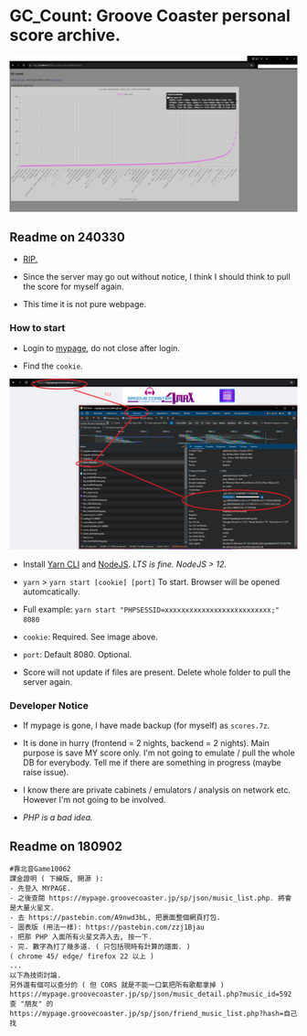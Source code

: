 ﻿# GC_Count: Groove Coaster personal score archive. #

![preview.png](./public/img/preview.png)

## Readme on 240330 ##

- [RIP.](https://groovecoaster.jp/news/18547.html)

- Since the server may go out without notice, I think I should think to pull the score for myself again.

- This time it is not pure webpage.

### How to start ###

- Login to [mypage](https://mypage.groovecoaster.jp/), do not close after login.

- Find the `cookie`.

![pull_score.png](public/img/pull_score.png)

- Install [Yarn CLI](https://classic.yarnpkg.com/lang/en/docs/cli/) and [NodeJS](https://nodejs.org/en). *LTS is fine. NodeJS > 12.*

- `yarn` > `yarn start [cookie] [port]` To start. Browser will be opened automcatically.

- Full example: `yarn start "PHPSESSID=xxxxxxxxxxxxxxxxxxxxxxxxxx;" 8080`

- `cookie`: Required. See image above.

- `port`: Default 8080. Optional.

- Score will not update if files are present. Delete whole folder to pull the server again.

### Developer Notice ###

- If mypage is gone, I have made backup (for myself) as `scores.7z`.

- It is done in hurry (frontend = 2 nights, backend = 2 nights). Main purpose is save MY score only. I'm not going to emulate / pull the whole DB for everybody. Tell me if there are something in progress (maybe raise issue). 

- I know there are private cabinets / emulators / analysis on network etc. However I'm not going to be involved.

- *PHP is a bad idea.* 

## Readme on 180902 ##

```
#靠北音Game10062 
課金證明 ( 下線版, 開源 ):
- 先登入 MYPAGE.  
- 之後查閱 https://mypage.groovecoaster.jp/sp/json/music_list.php. 將會是大量火星文.
- 去 https://pastebin.com/A9nwd3bL, 把裹面整個網頁打包.
- 圖表版 (用法一樣): https://pastebin.com/zzj1Bjau
- 把那 PHP 入面所有火星文弄入去, 按一下. 
- 完. 數字為打了幾多道. ( 只包括現時有計算的譜面. )
( chrome 45/ edge/ firefox 22 以上 )
...
以下為技術討論. 
另外還有個可以查分的 ( 但 CORS 就是不能一口氣把所有歌都拿掉 ) 
https://mypage.groovecoaster.jp/sp/json/music_detail.php?music_id=592
查 "朋友" 的
https://mypage.groovecoaster.jp/sp/json/friend_music_list.php?hash=自己找
```